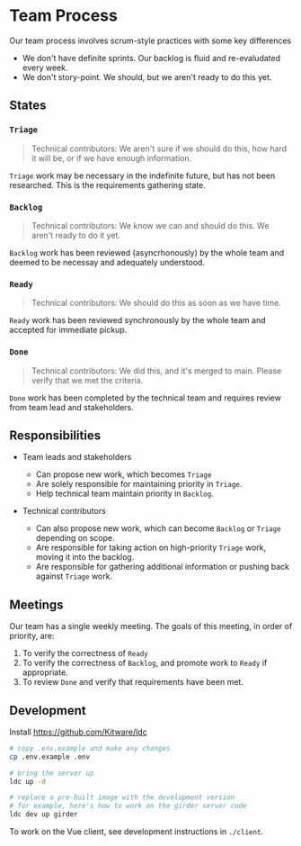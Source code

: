 # Team Process

Our team process involves scrum-style practices with some key differences

* We don't have definite sprints.  Our backlog is fluid and re-evaludated every week.
* We don't story-point.  We should, but we aren't ready to do this yet.

## States

### `Triage`

> Technical contributors: We aren't sure if we should do this, how hard it will be, or if we have enough information.

`Triage` work may be necessary in the indefinite future, but has not been researched.  This is the requirements gathering state.

### `Backlog`

> Technical contributors: We know we can and should do this.  We aren't ready to do it yet.

`Backlog` work has been reviewed (asyncrhonously) by the whole team and deemed to be necessay and adequately understood.

### `Ready`

> Technical contributors: We should do this as soon as we have time.

`Ready` work has been reviewed synchronously by the whole team and accepted for immediate pickup.

### `Done`

> Technical contributors: We did this, and it's merged to main. Please verify that we met the criteria.

`Done` work has been completed by the technical team and requires review from team lead and stakeholders.

## Responsibilities

* Team leads and stakeholders
  * Can propose new work, which becomes `Triage`
  * Are solely responsible for maintaining priority in `Triage`.
  * Help technical team maintain priority in `Backlog`.

* Technical contributors
  * Can also propose new work, which can become `Backlog` or `Triage` depending on scope.
  * Are responsible for taking action on high-priority `Triage` work, moving it into the backlog.
  * Are responsible for gathering additional information or pushing back against `Triage` work.

## Meetings

Our team has a single weekly meeting. The goals of this meeting, in order of priority, are:

1. To verify the correctness of `Ready`
2. To verify the correctness of `Backlog`, and promote work to `Ready` if appropriate.
3. To review `Done` and verify that requirements have been met.

## Development

Install https://github.com/Kitware/ldc

```bash
# copy .env.example and make any changes
cp .env.example .env

# bring the server up
ldc up -d

# replace a pre-built image with the development version
# for example, here's how to work on the girder server code
ldc dev up girder
```

To work on the Vue client, see development instructions in `./client`.
